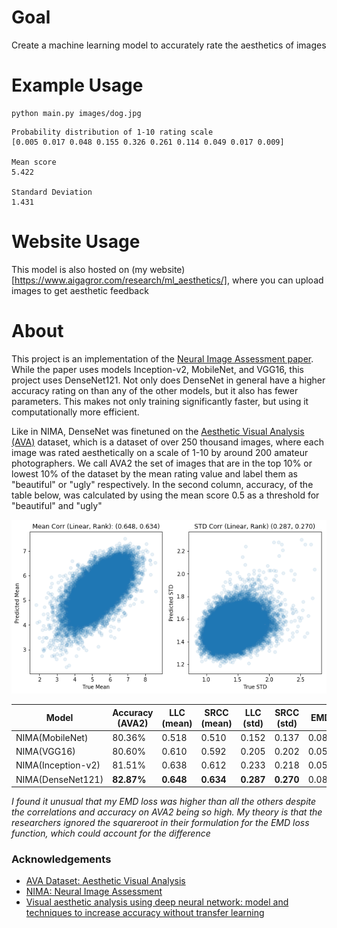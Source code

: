 # Goal
Create a machine learning model to accurately rate the aesthetics of images

# Example Usage
```
python main.py images/dog.jpg
```
```
Probability distribution of 1-10 rating scale
[0.005 0.017 0.048 0.155 0.326 0.261 0.114 0.049 0.017 0.009]

Mean score
5.422

Standard Deviation
1.431
```

# Website Usage
This model is also hosted on (my website)[https://www.aigagror.com/research/ml_aesthetics/], where you can upload images to get aesthetic feedback

# About
This project is an implementation of the [Neural Image Assessment paper](https://arxiv.org/abs/1709.05424). While the paper uses models Inception-v2, MobileNet, and VGG16, this project uses DenseNet121. Not only does DenseNet in general have a higher accuracy rating on than any of the other models, but it also has fewer parameters. This makes not only training significantly faster, but using it  computationally more efficient.

Like in NIMA, DenseNet was finetuned on the [Aesthetic Visual Analysis (AVA)](https://ieeexplore.ieee.org/document/6247954) dataset, which is a dataset of over 250 thousand images, where each image was rated aesthetically on a scale of 1-10 by around 200 amateur photographers. We call AVA2 the set of images that are in the top 10% or lowest 10% of the dataset by the mean rating value and label them as "beautiful" or "ugly" respectively. In the second column, accuracy, of the table below, was calculated by using the mean score 0.5 as a threshold for "beautiful" and "ugly"

![Correlations of DenseNet](figures/densenet_corr.png)

| Model              | Accuracy (AVA2) | LLC (mean)    | SRCC (mean)   | LLC (std)     | SRCC (std)    | EMD           |
| ------------------ | --------------- | ------------- | ------------- | ------------- | ------------- | ------------- | 
| NIMA(MobileNet)    | 80.36%          | 0.518         | 0.510         | 0.152         | 0.137         | 0.081         |
| NIMA(VGG16)        | 80.60%          | 0.610         | 0.592         | 0.205         | 0.202         | 0.051         |
| NIMA(Inception-v2) | 81.51%          | 0.638         | 0.612         | 0.233         | 0.218         | 0.050         |
| NIMA(DenseNet121)  | **82.87%**      | **0.648**     | **0.634**     | **0.287**     | **0.270**     | 0.083         |

*I found it unusual that my EMD loss was higher than all the others despite the correlations and accuracy on AVA2 being so high. My theory is that the researchers ignored the squareroot in their formulation for the EMD loss function, which could account for the difference*


### Acknowledgements
* [AVA Dataset: Aesthetic Visual Analysis](https://ieeexplore.ieee.org/document/6247954)
* [NIMA: Neural Image Assessment](https://arxiv.org/abs/1709.05424)
* [Visual aesthetic analysis using deep neural network: model and techniques to increase accuracy without transfer learning](https://arxiv.org/abs/1712.03382v1)
